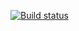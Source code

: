

[![Build status](https://ci.appveyor.com/api/projects/status/7yyh6vsekpq2ea4t?svg=true)](https://ci.appveyor.com/project/Pezu-git/async-await)
